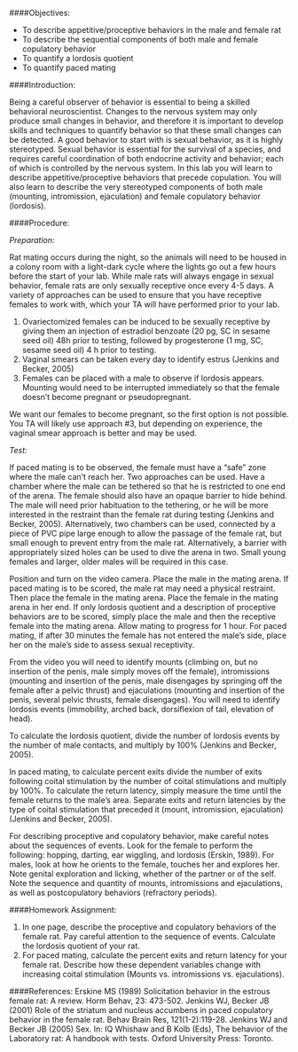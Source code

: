 ####Objectives:
* To describe appetitive/proceptive behaviors in the male and female rat
*	To describe the sequential components of both male and female copulatory behavior
*	To quantify a lordosis quotient
*	To quantify paced mating

####Introduction:

Being a careful observer of behavior is essential to being a skilled behavioral neuroscientist.  Changes to the nervous system may only produce small changes in behavior, and therefore it is important to develop skills and techniques to quantify behavior so that these small changes can be detected. A good behavior to start with is sexual behavior, as it is highly stereotyped.  Sexual behavior is essential for the survival of a species, and requires careful coordination of both endocrine activity and behavior; each of which is controlled by the nervous system.  In this lab you will learn to describe appetitive/proceptive behaviors that precede copulation.  You will also learn to describe the very stereotyped components of both male (mounting, intromission, ejaculation) and female copulatory behavior (lordosis).

####Procedure:

*Preparation:*

Rat mating occurs during the night, so the animals will need to be housed in a colony room with a light-dark cycle where the lights go out a few hours before the start of your lab.
While male rats will always engage in sexual behavior, female rats are only sexually receptive once every 4-5 days.  A variety of approaches can be used to ensure that you have receptive females to work with, which your TA will have performed prior to your lab.
1.	Ovariectomized females can be induced to be sexually receptive by giving them an injection of estradiol benzoate (20 pg, SC in sesame seed oil) 48h prior to testing, followed by progesterone (1 mg, SC, sesame seed oil) 4 h prior to testing.
2.	Vaginal smears can be taken every day to identify estrus (Jenkins and Becker, 2005)
3.	Females can be placed with a male to observe if lordosis appears.  Mounting would need to be interrupted immediately so that the female doesn’t become pregnant or pseudopregnant.

We want our females to become pregnant, so the first option is not possible.  You TA will likely use approach #3, but depending on experience, the vaginal smear approach is better and may be used.

*Test:*

If paced mating is to be observed, the female must have a “safe” zone where the male can’t reach her. Two approaches can be used.  Have a chamber where the male can be tethered so that he is restricted to one end of the arena.  The female should also have an opaque barrier to hide behind.  The male will need prior habituation to the tethering, or he will be more interested in the restraint than the female rat during testing (Jenkins and Becker, 2005).  Alternatively, two chambers can be used, connected by a piece of PVC pipe large enough to allow the passage of the female rat, but small enough to prevent entry from the male rat.  Alternatively, a barrier with appropriately sized holes can be used to dive the arena in two.  Small young females and larger, older males will be required in this case.

Position and turn on the video camera.  Place the male in the mating arena.  If paced mating is to be scored, the male rat may need a physical restraint.  Then place the female in the mating arena.  Place the female in the mating arena in her end.  If only lordosis quotient and a description of proceptive behaviors are to be scored, simply place the male and then the receptive female into the mating arena.  Allow mating to progress for 1 hour.  For paced mating, if after 30 minutes the female has not entered the male’s side, place her on the male’s side to assess sexual receptivity.

From the video you will need to identify mounts (climbing on, but no insertion of the penis, male simply moves off the female), intromissions (mounting and insertion of the penis, male disengages by springing off the female after a pelvic thrust) and ejaculations (mounting and insertion of the penis, several pelvic thrusts, female disengages).  You will need to identify lordosis events (immobility, arched back, dorsiflexion of tail, elevation of head).

To calculate the lordosis quotient, divide the number of lordosis events by the number of male contacts, and multiply by 100% (Jenkins and Becker, 2005).

In paced mating, to calculate percent exits divide the number of exits following coital stimulation by the number of coital stimulations and multiply by 100%.  To calculate the return latency, simply measure the time until the female returns to the male’s area.  Separate exits and return latencies by the type of coital stimulation that preceded it (mount, intromission, ejaculation) (Jenkins and Becker, 2005).

For describing proceptive and copulatory behavior, make careful notes about the sequences of events.  Look for the female to perform the following: hopping, darting, ear wiggling, and lordosis (Erskin, 1989). For males, look at how he orients to the female, touches her and explores her.  Note genital exploration and licking, whether of the partner or of the self.  Note the sequence and quantity of mounts, intromissions and ejaculations, as well as postcopulatory behaviors (refractory periods).

####Homework Assignment:
1.	In one page, describe the proceptive and copulatory behaviors of the female rat.  Pay careful attention to the sequence of events.  Calculate the lordosis quotient of your rat.
2.	For paced mating, calculate the percent exits and return latency for your female rat.  Describe how these dependent variables change with increasing coital stimulation (Mounts vs. intromissions vs. ejaculations).

####References:
Erskine MS (1989) Solicitation behavior in the estrous female rat: A review. Horm Behav, 23: 473-502.
Jenkins WJ, Becker JB (2001) Role of the striatum and nucleus accumbens in paced copulatory behavior in the female rat. Behav Brain Res, 121(1-2):119-28.
Jenkins WJ and Becker JB (2005) Sex. In: IQ Whishaw and B Kolb (Eds), The behavior of the Laboratory rat: A handbook with tests. Oxford University Press: Toronto.
